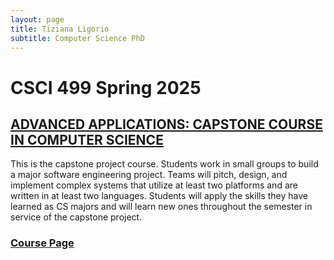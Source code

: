 ```yaml
---
layout: page
title: Tiziana Ligorio
subtitle: Computer Science PhD
---
```


 <meta name="Tiziana Ligorio" content= "Tiziana Ligorio course webpage" >

# CSCI 499 Spring 2025

## [ADVANCED APPLICATIONS: CAPSTONE COURSE IN COMPUTER SCIENCE](https://open-ground-a37.notion.site/Capstone-1758c916ae4980c1bb67ca1a4f864811)



This is the capstone project course. Students work in small groups to build a major software engineering project. Teams will pitch, design, and implement complex systems that utilize at least two platforms and are written in at least two languages. Students will apply the skills they have learned as CS majors and will learn new ones throughout the semester in service of the capstone project.


### [**Course Page**](https://open-ground-a37.notion.site/Capstone-1758c916ae4980c1bb67ca1a4f864811)

